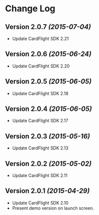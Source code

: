 Change Log
==========

Version 2.0.7 *(2015-07-04)*
----------------------------

 * Update CardFlight SDK 2.21
 

Version 2.0.6 *(2015-06-24)*
----------------------------

 * Update CardFlight SDK 2.20
  
 
Version 2.0.5 *(2015-06-05)*
----------------------------

 * Update CardFlight SDK 2.18
 
 
Version 2.0.4 *(2015-06-05)*
----------------------------

 * Update CardFlight SDK 2.17
 

Version 2.0.3 *(2015-05-16)*
----------------------------

 * Update CardFlight SDK 2.13
 

Version 2.0.2 *(2015-05-02)*
----------------------------

 * Update CardFlight SDK 2.11

 
Version 2.0.1 *(2015-04-29)*
----------------------------

 * Update CardFlight SDK 2.10
 * Present demo version on launch screen.
